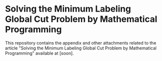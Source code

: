# Solving the Minimum Labeling Global Cut Problem by Mathematical Programming

This repository contains the appendix and other attachments related to the article "Solving the Minimum Labeling Global Cut Problem by Mathematical Programming" available at [soon].

